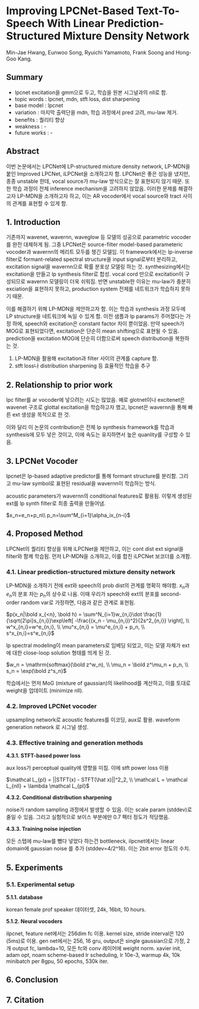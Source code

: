 # Improving LPCNet-Based Text-To-Speech With Linear Prediction-Structured Mixture Density Network

Min-Jae Hwang, Eunwoo Song, Ryuichi Yamamoto, Frank Soong and Hong-Goo Kang.

## Summary

- lpcnet excitation을 gmm으로 두고, 학습을 원본 시그널과의 nll로 함.
- topic words : lpcnet, mdn, stft loss, dist sharpening
- base model : lpcnet
- variation : 마지막 출력단을 mdn, 학습 과정에서 pred 고려, mu-law 제거.
- benefits : 퀄리티 향상
- weakness : -
- future works : -

## Abstract

이번 논문에서는 LPCNet에 LP-structured mixture density network, LP-MDN을 붙인 Improved LPCNet, iLPCNet을 소개하고자 함. LPCNet은 좋은 성능을 냈지만, 종종 unstable 한데, vocal source가 mu-law 방식으로는 잘 표현되지 않기 때문. 또한 학습 과정이 전체 inference mechanism을 고려하지 않았음. 이러한 문제를 해결하고자 LP-MDN을 소개하고자 하고, 이는 AR vocoder에서 vocal source와 tract 사이의 관계를 표현할 수 있게 함. 

## 1. Introduction

기존까지 wavenet, wavernn, waveglow 등 모델의 성공으로 parametric vocoder를 완전 대체하게 됨. 그중 LPCNet은 source-filter model-based parameteric vocoder과 wavernn의 메리트 모두를 챙긴 모델임. 이 framework에서는 lp-inverse filter로 formant-related spectral structure을 input signal로부터 분리하고, excitation signal을 wavernn으로 확률 분포상 모델링 하는 것. synthesizing에서는 excitation을 만들고 lp synthesis filter로 합성. vocal cord 만으로 excitation이 구성되므로 wavernn 모델링이 더욱 쉬워짐. 반면 unstable한 이유는 mu-law가 충분히 exciation을 표현하지 못하고, production system 전체를 네트워크가 학습하지 못하기 때문.

이를 해결하기 위해 LP-MDN을 제안하고자 함. 이는 학습과 synthesis 과정 모두에 LP structure을 네트워크에 녹일 수 있게 함. 이전 샘플과 lp params가 주어졌다는 가정 하에, speech와 excitation은 constant factor 차이 뿐이었음. 만약 speech가 MOG로 표현되었다면, excitation은 단순히 mean shifting으로 표현될 수 있음. prediction을 excitation MOG에 단순히 더함으로써 speech distribution을 복원하는 것.

1. LP-MDN을 활용해 excitation과 filter 사이의 관계를 capture 함.
2. stft loss나 distribution sharpening 등 효율적인 학습을 추구

## 2. Relationship to prior work

lpc filter를 ar vocoder에 넣으려는 시도는 많았음. 예로 glotnet이나 excitenet은 wavenet 구조로 glottal excitation을 학습하고자 했고, lpcnet은 wavernn을 통해 빠른 ext 생성을 목적으로 한 것.

이와 달리 이 논문의 contribution은 전체 lp synthesis framework를 학습과 synthesis에 모두 넣은 것이고, 이에 속도는 유지하면서 높은 quanlity를 구성할 수 있음.

## 3. LPCNet Vocoder

lpcnet은 lp-based adaptive predictor를 통해 formant structure를 분리함. 그리고 mu-law symbol로 표현된 residual을 wavernn이 학습하는 방식. 

acoustic parameters가 wavernn의 conditional features로 활용됨. 이렇게 생성된 ext를 lp synth filter로 최종 출력을 만들어냄. 

$x_n=e_n+p_n\\ p_n=\sum^M_{i=1}\alpha_ix_{n-i}$

## 4. Proposed Method

LPCNet의 퀄리티 향상을 위해 iLPCNet을 제안하고, 이는 cont dist ext signal을 filter와 함께 학습됨. 먼저 LP-MDN을 소개하고, 이를 합친 iLPCNet 보코더를 소개함. 

### 4.1. Linear prediction-structured mixture density network

LP-MDN을 소개하기 전에 ext와 speech의 prob dist의 관계를 명확히 해야함. $x_n$과 $e_n$의 분포 차는 $p_n$의 상수로 나옴. 
이때 우리가 speech와 ext의 분포를 second-order random var로 가정하면, 다음과 같은 관계로 표현됨.

$p(x_n|\bold x_{<n}, \bold h) = \sum^N_{i=1}w_{n,i}\dot \frac{1}{\sqrt{2\pi}s_{n,i}}\exp\left[ -\frac{(x_n - \mu_{n,i})^2}{2s^2_{n,i}} \right], \\ w^x_{n,i}=w^e_{n,i}, \\ \mu^x_{n,i} = \mu^e_{n,i} + p_n, \\ s^x_{n,i}=s^e_{n,i}$

lp spectral modeling이 mean parameters로 임베딩 되었고, 이는 모델 자체가 ext에 대한 close-loop solution 형태를 띄게 된 것.

$w_n = \mathrm{softmax}(\bold z^w_n), \\ \mu_n = \bold z^\mu_n + p_n, \\ s_n = \exp(\bold z^s_n)$

학습에서는 먼저 MoG (mixture of gaussian)의 likelihood를 계산하고, 이를 토대로 weight을 업데이트 (minimize nll).

### 4.2. Improved LPCNet vocoder

upsampling network로 acoustic features를 이코딩, aux로 활용. waveform generation network 로 시그널 생성. 

### 4.3. Effective training and generation methods

**4.3.1. STFT-based power loss**

aux loss가 perceptual quality에 영향을 미침. 이에 stft power loss 이용

$\mathcal L_{pl} = ||STFT(x) - STFT(\hat x)||^2_2, \\ \mathcal L = \mathcal L_{nll} + \lambda \mathcal L_{pl}$

**4.3.2. Conditional distribution sharpening**

noise가 random sampling 과정에서 발생할 수 있음. 이는 scale param (stddev)로 줄일 수 있음. 그리고 실험적으로 보이스 부분에만 0.7 팩터 정도가 적당했음.

**4.3.3. Training noise injection**

모든 스텝에 mu-law를 뺐다 넣었다 하는건 bottleneck, ilpcnet에서는 linear domain에 gaussian noise 를 추가 (stddev=4/2^16). 이는 2bit error 정도의 수치. 

## 5. Experiments

### 5.1. Experimental setup

**5.1.1. database**

korean female prof speaker 데이터셋, 24k, 16bit, 10 hours.

**5.1.2. Neural vocoders**

ilpcnet, feature net에서는 256dim fc 이용. kernel size, stride interval은 120 (5ms)로 이용. gen net에서는 256, 16 gru, output은 single gaussian으로 가정, 2개 output fc, lambda=10, 모든 fc와 conv 레이어에 weight norm. xavier init, adam opt, noam scheme-based lr scheduling, lr 10e-3, warmup 4k, 10k minibatch per 8gpu, 50 epochs, 530k iter.

## 6. Conclusion

## 7. Citation
